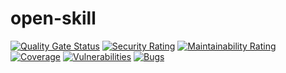 # open-skill

[![Quality Gate Status](https://sonarcloud.io/api/project_badges/measure?project=ominil_open-skill&metric=alert_status)](https://sonarcloud.io/summary/new_code?id=ominil_open-skill)
[![Security Rating](https://sonarcloud.io/api/project_badges/measure?project=ominil_open-skill&metric=security_rating)](https://sonarcloud.io/summary/new_code?id=ominil_open-skill)
[![Maintainability Rating](https://sonarcloud.io/api/project_badges/measure?project=ominil_open-skill&metric=sqale_rating)](https://sonarcloud.io/summary/new_code?id=ominil_open-skill)
[![Coverage](https://sonarcloud.io/api/project_badges/measure?project=ominil_open-skill&metric=coverage)](https://sonarcloud.io/summary/new_code?id=ominil_open-skill)
[![Vulnerabilities](https://sonarcloud.io/api/project_badges/measure?project=ominil_open-skill&metric=vulnerabilities)](https://sonarcloud.io/summary/new_code?id=ominil_open-skill)
[![Bugs](https://sonarcloud.io/api/project_badges/measure?project=ominil_open-skill&metric=bugs)](https://sonarcloud.io/summary/new_code?id=ominil_open-skill)